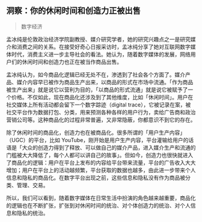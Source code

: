 ## 洞察：你的休闲时间和创造力正被出售

> 数字经济

孟冰纯是伦敦政治经济学院副教授、媒介研究学者，她的研究兴趣点之一是研究媒介和消费之间的关系。在接受好奇心日报采访时，孟冰纯分享了她对互联网数字媒体时代，消费主义进一步主导社会的看法。她认为，随着数字媒体的发展，网络用户们的休闲时间和创造力也正在被当作商品出售。

孟冰纯认为，如今商品化逻辑已经无处不在，渗透到了社会各个方面了。媒介产品、媒介内容早已被作为商品生产出来，以商品的形式在市场中流通。「作为商品被生产出来」就是说它以营利为目的，「以商品的形式流通」就是说它被赋予了一个价格。不仅如此，现在商品化还涉及到了其他维度，比如「休闲时间」。用户在社交媒体上所有活动都会留下一个数字踪迹（digital trace），它被记录在案，被社交平台作为数据打包、分类，用来预测各种各样的用户行为，卖给广告商和政治营销公司等。这种商品化的过程非常普遍，又非常隐蔽，你都意识不到它的存在。

除了休闲时间的商品化，创造力也在被商品化。很多所谓的「用户生产内容」（UGC）的平台，比如 YouTube，刚开始是用户生产内容，平台灌输给用户的话语是「大众的创造力得到了释放、可以做自己的媒介产品，进入媒介生产和流通的门槛被大大降低了，每个人都可以讲自己的故事」。但如今，创造力也很快就进入了商品化的逻辑：用户在平台上发布的内容给平台带来流量，平台的广告收入大大增加；用户在平台上的活动越频繁，平台获取的数据也越多，由此进一步带来个人信息和隐私的商品化。在数字平台出现之前，这些信息和隐私没有作为商品被分类、管理、交易。

所以，我们可以看到，随着数字媒体在日常生活中扮演的角色越来越重要，商品化的逻辑也在不断扩张，扩张到对休闲时间的统治、对个体创造力的统治、对个人信息和隐私的统治。
